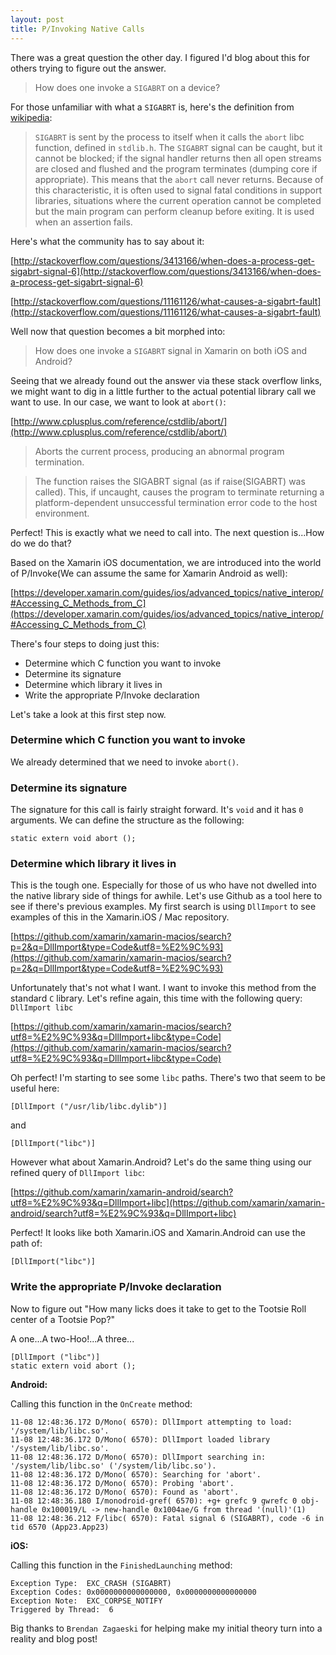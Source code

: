 ```yaml
---
layout: post
title: P/Invoking Native Calls
---
```


There was a great question the other day. I figured I'd blog about this for others trying to figure out the answer.

> How does one invoke a `SIGABRT` on a device?

For those unfamiliar with what a `SIGABRT` is, here's the definition from [wikipedia](https://en.wikipedia.org/wiki/Unix_signal#POSIX_signals):

> `SIGABRT` is sent by the process to itself when it calls the `abort` libc function, defined in `stdlib.h`. The `SIGABRT` signal can be caught, but it cannot be blocked; if the signal handler returns then all open streams are closed and flushed and the program terminates (dumping core if appropriate). This means that the `abort` call never returns. Because of this characteristic, it is often used to signal fatal conditions in support libraries, situations where the current operation cannot be completed but the main program can perform cleanup before exiting. It is used when an assertion fails.

Here's what the community has to say about it:

[http://stackoverflow.com/questions/3413166/when-does-a-process-get-sigabrt-signal-6](http://stackoverflow.com/questions/3413166/when-does-a-process-get-sigabrt-signal-6)

[http://stackoverflow.com/questions/11161126/what-causes-a-sigabrt-fault](http://stackoverflow.com/questions/11161126/what-causes-a-sigabrt-fault)

Well now that question becomes a bit morphed into:

> How does one invoke a `SIGABRT` signal in Xamarin on both iOS and Android?

Seeing that we already found out the answer via these stack overflow links, we might want to dig in a little further to the actual potential library call we want to use. In our case, we want to look at `abort()`:

[http://www.cplusplus.com/reference/cstdlib/abort/](http://www.cplusplus.com/reference/cstdlib/abort/)

> Aborts the current process, producing an abnormal program termination.

> The function raises the SIGABRT signal (as if raise(SIGABRT) was called). This, if uncaught, causes the program to terminate returning a platform-dependent unsuccessful termination error code to the host environment.

Perfect! This is exactly what we need to call into. The next question is...How do we do that?

Based on the Xamarin iOS documentation, we are introduced into the world of P/Invoke(We can assume the same for Xamarin Android as well):

[https://developer.xamarin.com/guides/ios/advanced_topics/native_interop/#Accessing_C_Methods_from_C](https://developer.xamarin.com/guides/ios/advanced_topics/native_interop/#Accessing_C_Methods_from_C)

There's four steps to doing just this:

- Determine which C function you want to invoke
- Determine its signature
- Determine which library it lives in
- Write the appropriate P/Invoke declaration

Let's take a look at this first step now.

### Determine which C function you want to invoke

We already determined that we need to invoke `abort()`. 

### Determine its signature

The signature for this call is fairly straight forward. It's `void` and it has `0` arguments. We can define the structure as the following:

`static extern void abort ();`

### Determine which library it lives in

This is the tough one. Especially for those of us who have not dwelled into the native library side of things for awhile. Let's use Github as a tool here to see if there's previous examples. My first search is using `DllImport` to see examples of this in the Xamarin.iOS / Mac repository.

[https://github.com/xamarin/xamarin-macios/search?p=2&q=DllImport&type=Code&utf8=%E2%9C%93](https://github.com/xamarin/xamarin-macios/search?p=2&q=DllImport&type=Code&utf8=%E2%9C%93)

Unfortunately that's not what I want. I want to invoke this method from the standard `C` library. Let's refine again, this time with the following query: `DllImport libc`

[https://github.com/xamarin/xamarin-macios/search?utf8=%E2%9C%93&q=DllImport+libc&type=Code](https://github.com/xamarin/xamarin-macios/search?utf8=%E2%9C%93&q=DllImport+libc&type=Code)

Oh perfect! I'm starting to see some `libc` paths. There's two that seem to be useful here:

`[DllImport ("/usr/lib/libc.dylib")]`

and

`[DllImport("libc")]`

However what about Xamarin.Android? Let's do the same thing using our refined query of `DllImport libc`:

[https://github.com/xamarin/xamarin-android/search?utf8=%E2%9C%93&q=DllImport+libc](https://github.com/xamarin/xamarin-android/search?utf8=%E2%9C%93&q=DllImport+libc)

Perfect! It looks like both Xamarin.iOS and Xamarin.Android can use the path of:

`[DllImport("libc")]`

### Write the appropriate P/Invoke declaration

Now to figure out "How many licks does it take to get to the Tootsie Roll center of a Tootsie Pop?"

A one...A two-Hoo!...A three...

	[DllImport ("libc")]
	static extern void abort ();

**Android:**

Calling this function in the `OnCreate` method:

    11-08 12:48:36.172 D/Mono( 6570): DllImport attempting to load: '/system/lib/libc.so'.
    11-08 12:48:36.172 D/Mono( 6570): DllImport loaded library '/system/lib/libc.so'.
    11-08 12:48:36.172 D/Mono( 6570): DllImport searching in: '/system/lib/libc.so' ('/system/lib/libc.so').
    11-08 12:48:36.172 D/Mono( 6570): Searching for 'abort'.
    11-08 12:48:36.172 D/Mono( 6570): Probing 'abort'.
    11-08 12:48:36.172 D/Mono( 6570): Found as 'abort'.
    11-08 12:48:36.180 I/monodroid-gref( 6570): +g+ grefc 9 gwrefc 0 obj-handle 0x100019/L -> new-handle 0x1004ae/G from thread '(null)'(1)
    11-08 12:48:36.212 F/libc( 6570): Fatal signal 6 (SIGABRT), code -6 in tid 6570 (App23.App23)

**iOS:**

Calling this function in the `FinishedLaunching` method:

    Exception Type:  EXC_CRASH (SIGABRT)
    Exception Codes: 0x0000000000000000, 0x0000000000000000
    Exception Note:  EXC_CORPSE_NOTIFY
    Triggered by Thread:  6


Big thanks to `Brendan Zagaeski` for helping make my initial theory turn into a reality and blog post!